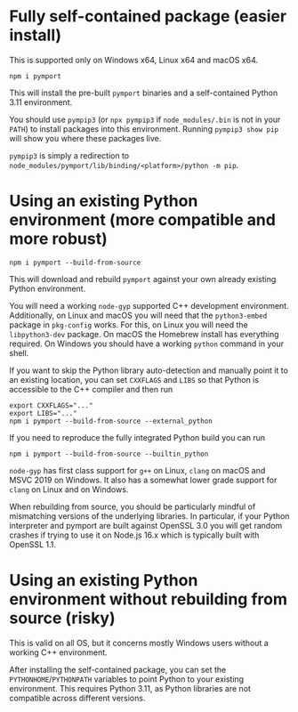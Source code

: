 # Fully self-contained package (easier install)

This is supported only on Windows x64, Linux x64 and macOS x64.

```shell
npm i pymport
```

This will install the pre-built `pymport` binaries and a self-contained Python 3.11 environment.

You should use `pympip3` (or `npx pympip3` if `node_modules/.bin` is not in your `PATH`) to install packages into this environment. Running `pympip3 show pip` will show you where these packages live.

`pympip3` is simply a redirection to `node_modules/pymport/lib/binding/<platform>/python -m pip`.

# Using an existing Python environment (more compatible and more robust)

```shell
npm i pymport --build-from-source
```

This will download and rebuild `pymport` against your own already existing Python environment.

You will need a working `node-gyp` supported C++ development environment. Additionally, on Linux and macOS you will need that the `python3-embed` package in `pkg-config` works. For this, on Linux you will need the `libpython3-dev` package. On macOS the Homebrew install has everything required. On Windows you should have a working `python` command in your shell.

If you want to skip the Python library auto-detection and manually point it to an existing location, you can set `CXXFLAGS` and `LIBS` so that Python is accessible to the C++ compiler and then run

```shell
export CXXFLAGS="..."
export LIBS="..."
npm i pymport --build-from-source --external_python
```

If you need to reproduce the fully integrated Python build you can run

```shell
npm i pymport --build-from-source --builtin_python
```

`node-gyp` has first class support for `g++` on Linux, `clang` on macOS and MSVC 2019 on Windows.
It also has a somewhat lower grade support for `clang` on Linux and on Windows.

When rebuilding from source, you should be particularly mindful of mismatching versions of the underlying libraries. In particular, if your Python interpreter and pymport are built against OpenSSL 3.0 you will get random crashes if trying to use it on Node.js 16.x which is typically built with OpenSSL 1.1.

# Using an existing Python environment without rebuilding from source (risky)

This is valid on all OS, but it concerns mostly Windows users without a working C++ environment.

After installing the self-contained package, you can set the `PYTHONHOME`/`PYTHONPATH` variables to point Python to your existing environment. This requires Python 3.11, as Python libraries are not compatible across different versions.
